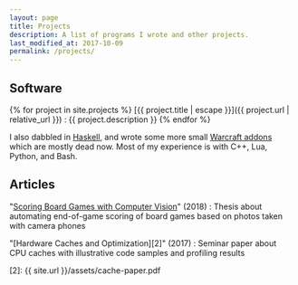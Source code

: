 ```yaml
---
layout: page
title: Projects
description: A list of programs I wrote and other projects.
last_modified_at: 2017-10-09
permalink: /projects/
---
```


<!-- TODO: write something here? -->

## Software

<!-- TODO: write something here? -->

{% for project in site.projects %}
[{{ project.title | escape }}]({{ project.url | relative_url }})
: {{ project.description }}
{% endfor %}

I also dabbled in [Haskell][haskell-experiments], and wrote some more small [Warcraft
addons][curseforge] which are mostly dead now.  Most of my experience is with C++, Lua,
Python, and Bash.

<!--
For a C++ class in university, I wrote a crude, interactive [ecosystem
simulation][flutterrust] with an infinite, procedurally generated map.
-->

## Articles

"[Scoring Board Games with Computer Vision][1]" (2018)
: Thesis about automating end-of-game scoring of board games based on photos taken with
  camera phones

"[Hardware Caches and Optimization][2]" (2017)
: Seminar paper about CPU caches with illustrative code samples and profiling results

<!-- This file is rejected by GitHub because it's too big: use the Dropbox link. -->
[1]: https://www.dropbox.com/s/xmyr6rmcwqalj75/thesis.pdf?raw=1
[2]: {{ site.url }}/assets/cache-paper.pdf

[curseforge]: https://www.curseforge.com/members/meribold/projects
[haskell-experiments]: https://github.com/meribold/haskell-experiments
[flutterrust]: https://github.com/meribold/flutterrust

<!-- vim: set tw=90 sts=-1 sw=4 et spell: -->
